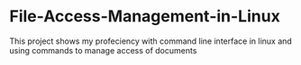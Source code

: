 # File-Access-Management-in-Linux
This project shows my profeciency with command line interface in linux and using commands to manage access of documents
